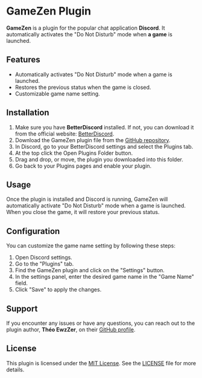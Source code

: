 # GameZen Plugin

**GameZen** is a plugin for the popular chat application **Discord**. It automatically activates the "Do Not Disturb" mode when **a game** is launched.

## Features

- Automatically activates "Do Not Disturb" mode when a game is launched.
- Restores the previous status when the game is closed.
- Customizable game name setting.

## Installation

1. Make sure you have **BetterDiscord** installed. If not, you can download it from the official website: [BetterDiscord](https://betterdiscord.app).
2. Download the GameZen plugin file from the [GitHub repository](https://github.com/TheoEwzZer/GameZen).
3. In Discord, go to your BetterDiscord settings and select the Plugins tab.
4. At the top click the Open Plugins Folder button.
5. Drag and drop, or move, the plugin you downloaded into this folder.
6. Go back to your Plugins pages and enable your plugin.

## Usage

Once the plugin is installed and Discord is running, GameZen will automatically activate "Do Not Disturb" mode when a game is launched. When you close the game, it will restore your previous status.

## Configuration

You can customize the game name setting by following these steps:

1. Open Discord settings.
2. Go to the "Plugins" tab.
3. Find the GameZen plugin and click on the "Settings" button.
4. In the settings panel, enter the desired game name in the "Game Name" field.
5. Click "Save" to apply the changes.

## Support

If you encounter any issues or have any questions, you can reach out to the plugin author, **Théo EwzZer**, on their [GitHub profile](https://github.com/TheoEwzZer/GameZen).

## License

This plugin is licensed under the [MIT License](https://opensource.org/license/mit/). See the [LICENSE](https://github.com/TheoEwzZer/GameZen/blob/main/LICENSE) file for more details.
